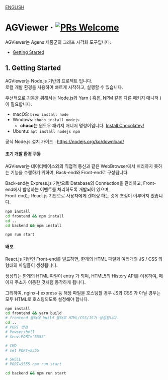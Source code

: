 [ENGLISH](./README.md)

# AGViewer &middot; [![PRs Welcome](https://img.shields.io/badge/PRs-welcome-brightgreen.svg?style=flat-square)](http://makeapullrequest.com)
AGViewer는 Agens 제품군의 그래프 시각화 도구입니다.

- [Getting Started](#1-getting-started)

## 1. Getting Started
AGViewer는 Node.js 기반의 프로젝트 입니다.  
로컬 개발 환경을 사용하여 빠르게 시작하고, 실행할 수 있습니다.

우선적으로 기동을 위해서는 Node.js와 Yarn ( 혹은,  NPM 같은 다른 패키지 매니저 )이 필요합니다.

- macOS: `brew install node`
- Windows: `choco install nodejs`  
  * **choco**는 윈도우 패키지 매니저 명령어입니다. [Install Chocolatey!](https://chocolatey.org/install)
- Ubuntu: `apt install nodejs npm`

공식 Node.js 설치 가이드 : https://nodejs.org/ko/download/

#### 초기 개발 환경 구동

AGViewer는 데이터베이스와의 직접적 통신과 같은 WebBrowser에서 처리하지 못하는 기능을 수행하기 위하여, Back-end와 Front-end로 구성됩니다.

Back-end는 Express.js 기반으로 Database의 Connection을 관리하고, Front-end에서 발생하는 이벤트를 처리하도록 개발되어 있으며,  
Front-end는 React.js 기반으로 사용자에게 렌더링 하는 것에 초점이 이루어져 있습니다.

```bash
npm install
cd frontend && npm install
cd ..
cd backend && npm install

npm run start
```

#### 배포

React.js 기반인 Front-end를 빌드하면, 한개의 HTML 파일과 여러개의 JS / CSS 의 형태의 파일들이 생성됩니다.

생성되는 한개의 HTML 파일이 entry 가 되며, HTML5의 History API를 이용하여, 페이지 주소가 이동한 것처럼 동작하게 됩니다.

그리하여, nginx나 express 등 해당 파일을 호스팅할 경우 JS와 CSS 가 아닐 경우는 모두 HTML로 호스팅되도록 설정해야 합니다.

```bash
npm install
cd frontend && yarn build
# frontend 폴더에 build 폴더로 HTML/CSS/JS가 생성됩니다.
cd ..
# PORT 변경
# Powsershell
# $env:PORT="5555"

# CMD
# set PORT=5555

# SHELL
# PORT=5555 npm run start

cd backend && npm run start
```
